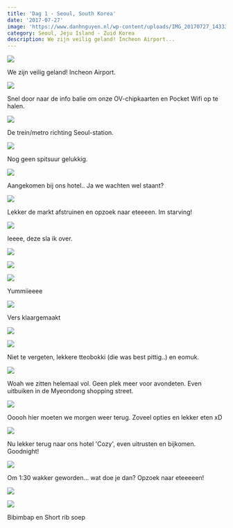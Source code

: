 ```yaml
---
title: 'Dag 1 - Seoul, South Korea'
date: '2017-07-27'
image: 'https://www.danhnguyen.nl/wp-content/uploads/IMG_20170727_143330.jpg'
category: Seoul, Jeju Island - Zuid Korea
description: We zijn veilig geland! Incheon Airport...
---
```


![](https://www.danhnguyen.nl/wp-content/uploads/IMG_20170727_143330-700x394.jpg)

We zijn veilig geland! Incheon Airport.

![](https://www.danhnguyen.nl/wp-content/uploads/CC6AB988-A3DC-4410-8504-BEE30C529CB8-700x394.jpg)

Snel door naar de info balie om onze OV-chipkaarten en Pocket Wifi op te halen.

![](https://www.danhnguyen.nl/wp-content/uploads/93967E67-6F43-4144-A3A2-EFAD66ADBE18-700x394.jpg)

De trein/metro richting Seoul-station.

![](https://www.danhnguyen.nl/wp-content/uploads/FA18218F-2FEE-426B-89EE-6EFCFB0ABC75-700x394.jpg)

Nog geen spitsuur gelukkig.

![](https://www.danhnguyen.nl/wp-content/uploads/91894790-E7B5-4763-A6C8-4FB525532627-700x394.jpg)

Aangekomen bij ons hotel.. Ja we wachten wel staant?

![](https://www.danhnguyen.nl/wp-content/uploads/CF9A413C-88BD-410A-9D1C-EC68BE23AA09-700x394.jpg)

Lekker de markt afstruinen en opzoek naar eteeeen. Im starving!

![](https://www.danhnguyen.nl/wp-content/uploads/9A05A14B-95DD-4FF2-A625-2F45ABDFA396-700x394.jpg)

Ieeee, deze sla ik over.

![](https://www.danhnguyen.nl/wp-content/uploads/6C638831-BDBD-4B60-B1EE-5D15C08C1382-700x394.jpg)

![](https://www.danhnguyen.nl/wp-content/uploads/6EE6A3F3-A69E-4620-AD47-2B694F30A238-700x394.jpg)

![](https://www.danhnguyen.nl/wp-content/uploads/B3BEFA0A-19D2-4304-8C14-5AF7C920D923-700x394.jpg)

Yummiieeee

![](https://www.danhnguyen.nl/wp-content/uploads/88E29719-3AA0-468F-94CF-A4E21ACE8E8A-700x394.jpg)

Vers klaargemaakt

![](https://www.danhnguyen.nl/wp-content/uploads/01F28BB8-FEFD-48C2-910D-8CAB8CAAF938-700x394.jpg)

![](https://www.danhnguyen.nl/wp-content/uploads/A635E58F-D719-4616-8CFC-D7FAD4EEF745-700x394.jpg)

Niet te vergeten, lekkere tteobokki (die was best pittig..) en eomuk.

![](https://www.danhnguyen.nl/wp-content/uploads/756F8150-3387-48E5-9568-31BC33E1A523-700x394.jpg)

Woah we zitten helemaal vol. Geen plek meer voor avondeten. Even uitbuiken in de Myeondong shopping street.

![](https://www.danhnguyen.nl/wp-content/uploads/5ED64645-F525-477A-836D-05223F18D66D-700x394.jpg)

Ooooh hier moeten we morgen weer terug. Zoveel opties en lekker eten xD

![](https://www.danhnguyen.nl/wp-content/uploads/42F54FA3-822D-4AD4-AED0-A1AECFDB1014-700x394.jpg)

Nu lekker terug naar ons hotel 'Cozy', even uitrusten en bijkomen. Goodnight!

![](https://www.danhnguyen.nl/wp-content/uploads/08874D88-C865-420B-A0A2-1138897544FF-700x394.jpg)

Om 1:30 wakker geworden... wat doe je dan? Opzoek naar eteeeeen!

![](https://www.danhnguyen.nl/wp-content/uploads/FA4029F7-AF45-4C24-8109-7B2332373318-700x394.jpg)

![](https://www.danhnguyen.nl/wp-content/uploads/C60D5CEC-00F9-4347-A711-874A04A6BD44-700x394.jpg)

Bibimbap en Short rib soep
